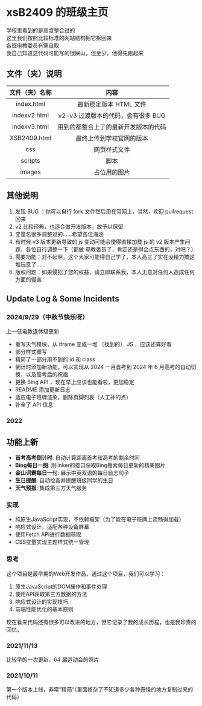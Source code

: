 # xsB2409 的班级主页

学校里看到的是高度整合过的  
这里我们按照比较标准的网站结构把它拆回来  
各班电教委员有需自取  
我自己知道这代码可能写的很屎山，但至少，他得先跑起来

## 文件（夹）说明

| 文件（夹）名称 |                 内容                 |
| :------------: | :----------------------------------: |
|   index.html   |        最新稳定版本 HTML 文件        |
|  indexv2.html  |  v2-v3 过渡版本的代码，会有很多 BUG  |
|  indexv3.html  | 用到的都整合上了的最新开发版本的代码 |
|  XSB2409.html  |       最终上传到学校官网的版本       |
|      css       |             网页样式文件             |
|    scripts     |                 脚本                 |
|     images     |             占位用的图片             |

## 其他说明

1. 发现 BUG ：你可以自行 fork 文件然后用在官网上，当然，欢迎 pullrequest 回来
2. v2 比较经典，也适合做开发版本，故予以保留
3. 变量名很多调整过的……希望各位海涵
4. 有时候 v3 版本更新导致的 js 变动可能会使得直接加载 js 的 v2 版本产生问题，各位自行调整一下（都做
   电教委员了，肯定还是得会点东西的，对吧？）
5. 需要功能：对不起啊，这个大家可能得自己学了，本人高三了实在没精力搞这堆玩意了……
6. 版权问题：如果侵犯了您的权益，请立即联系我，本人无意对任何人造成任何方面的侵害

## Update Log & Some Incidents

### 2024/9/29（中秋节快乐呀）

上一任电教退休级更新

- 重写天气模块，从 iframe 变成一堆 （找到的） JS ，应该还算好看
- 部分样式重写
- 精简了一部分用不到的 id 和 class
- 倒计时添加新功能，可以实现从 2024 一月首考到 2024 年 6 月高考的自动切换，以及高考后的祝福
- 更换 Bing API ，现在早上应该也能看啦，更加稳定
- README 添加更新日志
- 适应电子班牌渲染，删除页脚列表（人工补的点）
- 补全了 API 信息

### 2022
功能上新
-
- **首考高考倒计时**: 自动计算距离首考和高考的剩余时间
- **Bing每日一图**: 用linker的接口获取Bing搜索每日更新的精美图片
- **金山词霸每日一句**: 展示中英双语的每日励志句子
- **生日提醒**: 自动检查并提醒班级同学的生日
- **天气预报**: 集成第三方天气服务

### 实现

- 纯原生JavaScript实现，不依赖框架（为了能在电子班牌上流畅得加载）
- 响应式设计，适配各种设备屏幕
- 使用Fetch API进行数据获取
- CSS变量实现主题样式统一管理

### 思考

这个项目是最早期的Web开发作品，通过这个项目，我们可以学习：

1. 原生JavaScript的DOM操作和事件处理
2. 使用API获取第三方数据的方法
3. 响应式设计的实现技巧
4. 前端性能优化的基本原则

现在看来代码还有很多可以改进的地方，但它记录了我的成长历程，也是我珍贵的回忆。

### 2021/11/13

比较早的一次更新，64 届运动会的照片

### 2021/10/11

第一个版本上线，非常”精简“（里面掺杂了不知道多少各种奇怪的地方复制过来的代码）
